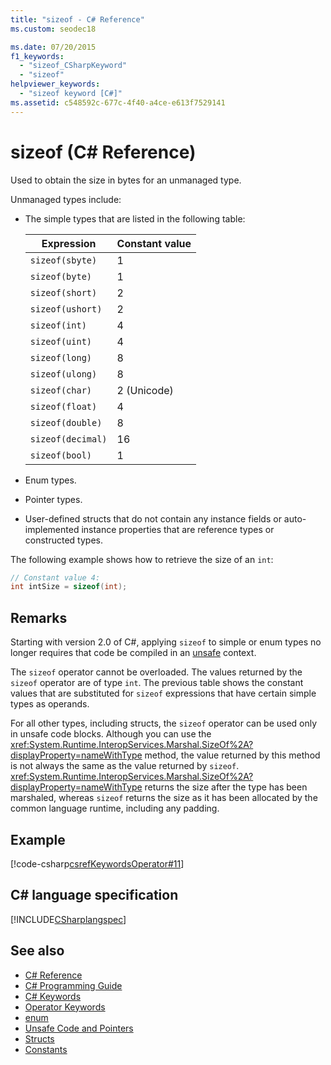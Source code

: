 ```yaml
---
title: "sizeof - C# Reference"
ms.custom: seodec18

ms.date: 07/20/2015
f1_keywords: 
  - "sizeof_CSharpKeyword"
  - "sizeof"
helpviewer_keywords: 
  - "sizeof keyword [C#]"
ms.assetid: c548592c-677c-4f40-a4ce-e613f7529141
---
```

# sizeof (C# Reference)

Used to obtain the size in bytes for an unmanaged type.

Unmanaged types include:

- The simple types that are listed in the following table:

   |Expression|Constant value|
   |----------------|--------------------|
   |`sizeof(sbyte)`|1|
   |`sizeof(byte)`|1|
   |`sizeof(short)`|2|
   |`sizeof(ushort)`|2|
   |`sizeof(int)`|4|
   |`sizeof(uint)`|4|
   |`sizeof(long)`|8|
   |`sizeof(ulong)`|8|
   |`sizeof(char)`|2 (Unicode)|
   |`sizeof(float)`|4|
   |`sizeof(double)`|8|
   |`sizeof(decimal)`|16|
   |`sizeof(bool)`|1|

- Enum types.

- Pointer types.

- User-defined structs that do not contain any instance fields or auto-implemented instance properties that are reference types or constructed types.

The following example shows how to retrieve the size of an `int`:

```csharp
// Constant value 4:
int intSize = sizeof(int);
```

## Remarks

Starting with version 2.0 of C#, applying `sizeof` to simple or enum types no longer requires that code be compiled in an [unsafe](unsafe.md) context.

The `sizeof` operator cannot be overloaded. The values returned by the `sizeof` operator are of type `int`. The previous table shows the constant values that are substituted for `sizeof` expressions that have certain simple types as operands.

For all other types, including structs, the `sizeof` operator can be used only in unsafe code blocks. Although you can use the <xref:System.Runtime.InteropServices.Marshal.SizeOf%2A?displayProperty=nameWithType> method, the value returned by this method is not always the same as the value returned by `sizeof`. <xref:System.Runtime.InteropServices.Marshal.SizeOf%2A?displayProperty=nameWithType> returns the size after the type has been marshaled, whereas `sizeof` returns the size as it has been allocated by the common language runtime, including any padding.

## Example

[!code-csharp[csrefKeywordsOperator#11](~/samples/snippets/csharp/VS_Snippets_VBCSharp/csrefKeywordsOperator/CS/csrefKeywordsOperators.cs#11)]

## C# language specification

[!INCLUDE[CSharplangspec](~/includes/csharplangspec-md.md)]

## See also

- [C# Reference](../index.md)
- [C# Programming Guide](../../programming-guide/index.md)
- [C# Keywords](index.md)
- [Operator Keywords](operator-keywords.md)
- [enum](enum.md)
- [Unsafe Code and Pointers](../../programming-guide/unsafe-code-pointers/index.md)
- [Structs](../../programming-guide/classes-and-structs/structs.md)
- [Constants](../../programming-guide/classes-and-structs/constants.md)
